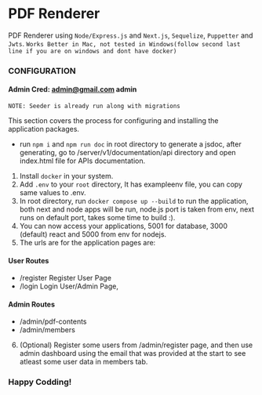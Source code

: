 <!-- Use cmd+shift+v in macOS or ctrl+alt+v on windows to open as a preview -->
# PDF Renderer
PDF Renderer using `Node/Express.js` and `Next.js`, `Sequelize`, `Puppetter` and `Jwts`.
`Works Better in Mac, not tested in Windows(follow second last line if you are on windows and dont have docker)`

### CONFIGURATION

#### Admin Cred: admin@gmail.com admin

`NOTE: Seeder is already run along with migrations`

This section covers the process for configuring and installing the application packages.

- run `npm i` and `npm run doc` in root directory to generate a jsdoc, after generating, go to /server/v1/documentation/api directory and open index.html file for APIs documentation.

1. Install `docker` in your system.
2. Add `.env` to your `root` directory, It has exampleenv file, you can copy same values to .env.
3. In root directory, run `docker compose up --build` to run the application, both next and node apps will be run, node.js port is taken from env, next runs on default port, takes some time to build :).
4. You can now access your applications, 5001 for database, 3000 (default) react and 5000 from env for nodejs.
5. The urls are for the application pages are:
#### User Routes
- /register Register User Page
- /login Login User/Admin Page,
#### Admin Routes
- /admin/pdf-contents
- /admin/members
6. (Optional) Register some users from /admin/register page, and then use admin dashboard using the email that was provided at the start to see atleast some user data in members tab.

### Happy Codding!

